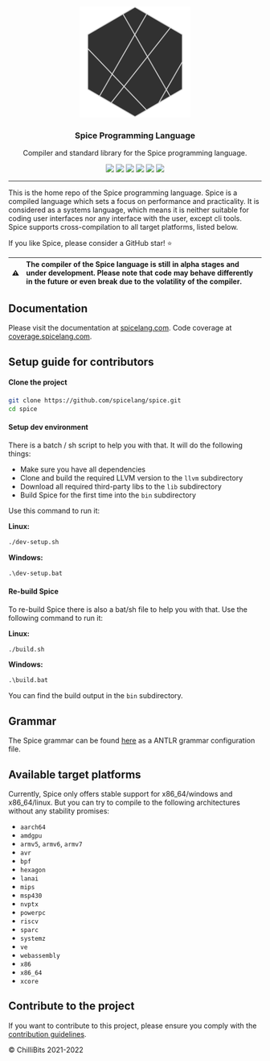 <p align="center">
  <img alt="Spice Logo" src="./docs/docs/static/avatar.png" height="220" />
  <h3 align="center">Spice Programming Language</h3>
  <p align="center">Compiler and standard library for the Spice programming language.</p>
  <p align="center">
    <a target="_blank" href="https://github.com/spicelang/spice/releases/latest"><img src="https://img.shields.io/github/v/release/spicelang/spice?include_prereleases"></a>
    <a target="_blank" href="https://hub.docker.com/r/chillibits/spice"><img src="https://img.shields.io/docker/pulls/chillibits/spice"></a>
	<a target="_blank" href="./.github/workflows/ci-cpp.yml"><img src="https://github.com/spicelang/spice/actions/workflows/ci-cpp.yml/badge.svg"></a>
	<a target="_blank" href="./.github/workflows/codeql-analysis.yml"><img src="https://github.com/spicelang/spice/actions/workflows/codeql-analysis.yml/badge.svg"></a>
    <a target="_blank" href="https://makeapullrequest.com"><img src="https://img.shields.io/badge/PRs-welcome-brightgreen.svg"></a>
    <a target="_blank" href="./LICENSE.md"><img src="https://img.shields.io/github/license/spicelang/spice"></a>
  </p>
</p>

---

This is the home repo of the Spice programming language. Spice is a compiled language which sets a focus on performance and practicality. It is considered as a systems language, which means it is neither suitable for coding user interfaces nor any interface with the user, except cli tools. Spice supports cross-compilation to all target platforms, listed below.

If you like Spice, please consider a GitHub star! ⭐

|:warning: | The compiler of the Spice language is still in alpha stages and under development. Please note that code may behave differently in the future or even break due to the volatility of the compiler.  |
|----------|:----------------------------------------------------------------------------------------------------------------------------------------------------------------------------------------------------|

## Documentation
Please visit the documentation at [spicelang.com](https://www.spicelang.com).
Code coverage at [coverage.spicelang.com](http://coverage.spicelang.com).

## Setup guide for contributors
#### Clone the project
```sh
git clone https://github.com/spicelang/spice.git
cd spice
```

#### Setup dev environment
There is a batch / sh script to help you with that. It will do the following things:

- Make sure you have all dependencies
- Clone and build the required LLVM version to the `llvm` subdirectory
- Download all required third-party libs to the `lib` subdirectory
- Build Spice for the first time into the `bin` subdirectory

Use this command to run it:

**Linux:** <br>
```sh
./dev-setup.sh
```

**Windows:** <br>
```bat
.\dev-setup.bat
```

#### Re-build Spice
To re-build Spice there is also a bat/sh file to help you with that. Use the following command to run it:

**Linux:** <br>
```sh
./build.sh
```

**Windows:** <br>
```bat
.\build.bat
```

You can find the build output in the `bin` subdirectory.

## Grammar
The Spice grammar can be found [here](./src/grammar/Spice.g4) as a ANTLR grammar configuration file.

## Available target platforms
Currently, Spice only offers stable support for x86_64/windows and x86_64/linux. But you can try to compile to the following architectures without any stability promises:

- `aarch64`
- `amdgpu`
- `armv5`, `armv6`, `armv7`
- `avr`
- `bpf`
- `hexagon`
- `lanai`
- `mips`
- `msp430`
- `nvptx`
- `powerpc`
- `riscv`
- `sparc`
- `systemz`
- `ve`
- `webassembly`
- `x86`
- `x86_64`
- `xcore`

## Contribute to the project
If you want to contribute to this project, please ensure you comply with the [contribution guidelines](./CONTRIBUTING.md).

© ChilliBits 2021-2022